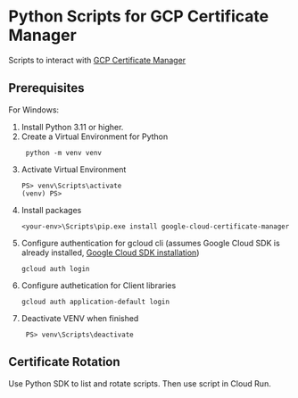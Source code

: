 
# Python Scripts for GCP Certificate Manager

Scripts to interact with [GCP Certificate Manager](https://cloud.google.com/certificate-manager/docs/overview)







## Prerequisites
For Windows: 
  1. Install Python 3.11 or higher.
  2. Create a Virtual Environment for Python
     ```
      python -m venv venv
     ```
  3. Activate Virtual Environment
     ```
     PS> venv\Scripts\activate
     (venv) PS>
     ```
  4. Install packages
     ```
     <your-env>\Scripts\pip.exe install google-cloud-certificate-manager
     ```
  5. Configure authentication for gcloud cli (assumes Google Cloud SDK is already installed, [Google Cloud SDK installation](https://cloud.google.com/sdk/docs/install))
     ```
     gcloud auth login
     ```
  6. Configure authetication for Client libraries
     ```
     gcloud auth application-default login
     ```
  5. Deactivate VENV when finished
     ```
      PS> venv\Scripts\deactivate
     ```
## Certificate Rotation

Use Python SDK to list and rotate scripts. Then use script in Cloud Run. 
